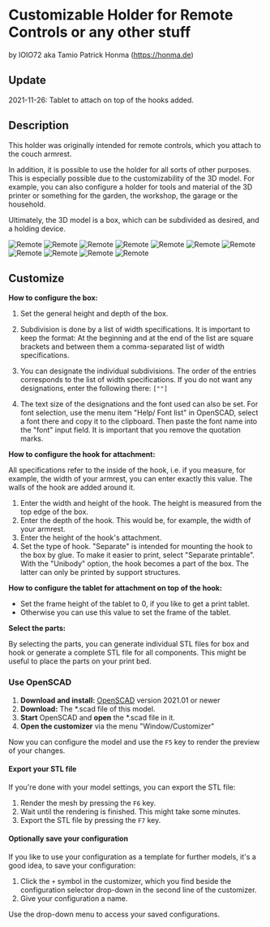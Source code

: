 # Customizable Holder for Remote Controls or any other stuff

by IOIO72 aka Tamio Patrick Honma (https://honma.de)

## Update

2021-11-26: Tablet to attach on top of the hooks added.

## Description

This holder was originally intended for remote controls, which you attach to the couch armrest. 

In addition, it is possible to use the holder for all sorts of other purposes. This is especially possible due to the customizability of the 3D model. For example, you can also configure a holder for tools and material of the 3D printer or something for the garden, the workshop, the garage or the household.

Ultimately, the 3D model is a box, which can be subdivided as desired, and a holding device.

![Remote](Photos/20211205_121756.jpg)
![Remote](Photos/20211205_121715.jpg)
![Remote](Photos/20210810_003450.jpg)
![Remote](Photos/20210810_003321.jpg)
![Remote](Photos/20210810_003513.jpg)
![Remote](Photos/20210810_003225.jpg)
![Remote](Photos/20210810_003215.jpg)
![Remote](abcdef.png)
![Remote](screws-nuts-spacer.png)
![Remote](screws-nuts-spacer_separated.png)
![Remote](general-4.png)


## Customize

 **How to configure the box:**

1. Set the general height and depth of the box.

2. Subdivision is done by a list of width specifications. It is important to keep the format: At the beginning and at the end of the list are square brackets and between them a comma-separated list of width specifications.

3. You can designate the individual subdivisions. The order of the entries corresponds to the list of width specifications. If you do not want any designations, enter the following there: `[""]`

4. The text size of the designations and the font used can also be set. For font selection, use the menu item "Help/ Font list" in OpenSCAD, select a font there and copy it to the clipboard. Then paste the font name into the "font" input field. It is important that you remove the quotation marks.

**How to configure the hook for attachment:**

All specifications refer to the inside of the hook, i.e. if you measure, for example, the width of your armrest, you can enter exactly this value. The walls of the hook are added around it.

1. Enter the width and height of the hook. The height is measured from the top edge of the box.
2. Enter the depth of the hook. This would be, for example, the width of your armrest.
3. Enter the height of the hook's attachment.
4. Set the type of hook. "Separate" is intended for mounting the hook to the box by glue. To make it easier to print, select "Separate printable". With the "Unibody" option, the hook becomes a part of the box. The latter can only be printed by support structures.

**How to configure the tablet for attachment on top of the hook:**

- Set the frame height of the tablet to 0, if you like to get a print tablet.
- Otherwise you can use this value to set the frame of the tablet.

**Select the parts:**

By selecting the parts, you can generate individual STL files for box and hook or generate a complete STL file for all components. This might be useful to place the parts on your print bed.

### Use OpenSCAD

1. **Download and install:** [OpenSCAD](http://openscad.org/) version 2021.01 or newer
2. **Download:** The *.scad file of this model.
3. **Start** OpenSCAD and **open** the *.scad file in it.
4. **Open the customizer** via the menu "Window/Customizer"

Now you can configure the model and use the `F5` key to render the preview of your changes.

#### Export your STL file

If you're done with your model settings, you can export the STL file:

1. Render the mesh by pressing the `F6` key.
2. Wait until the rendering is finished. This might take some minutes.
3. Export the STL file by pressing the `F7` key.

#### Optionally save your configuration

If you like to use your configuration as a template for further models, it's a good idea, to save your configuration:

1. Click the `+` symbol in the customizer, which you find beside the configuration selector drop-down in the second line of the customizer.
2. Give your configuration a name.

Use the drop-down menu to access your saved configurations.
